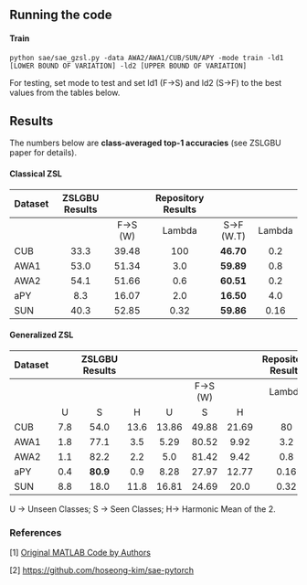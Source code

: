 ## Running the code

#### Train

```
python sae/sae_gzsl.py -data AWA2/AWA1/CUB/SUN/APY -mode train -ld1 [LOWER BOUND OF VARIATION] -ld2 [UPPER BOUND OF VARIATION]
```
For testing, set mode to test and set ld1 (F->S) and ld2 (S->F) to the best values from the tables below.

## Results

The numbers below are **class-averaged top-1 accuracies** (see ZSLGBU paper for details).

#### Classical ZSL

| Dataset | ZSLGBU Results || Repository Results                    |||
|---------|:--------------:|:--------:|:------:|:----------:|:-------:|
|         |                | F->S (W) | Lambda | S->F (W.T) | Lambda  |
| CUB     | 33.3           | 39.48    | 100    | **46.70**  | 0.2     |
| AWA1    | 53.0           | 51.34    | 3.0    | **59.89**  | 0.8     |
| AWA2    | 54.1           | 51.66    | 0.6    | **60.51**  | 0.2     |
| aPY     | 8.3            | 16.07    | 2.0    | **16.50**  | 4.0     |
| SUN     | 40.3           | 52.85    | 0.32   | **59.86**  | 0.16    |

#### Generalized ZSL

|Dataset ||ZSLGBU Results       |||||Repository Results      |||||
|--------|:-----:|:-----:|:-----:|:-:|:-:|:-:|:-:|:-:|:-:|:-:|:-:|
|        |       |       |       ||F->S (W)  || Lambda ||S->F (W.T)  || Lambda  |
|        | U     | S     | H     | U | S | H  |        | U | S | H    |         |
| CUB    | 7.8 | 54.0 | 13.6 | 13.86 | 49.88 | 21.69 | 80 | **15.72** | **57.02** | **24.64** | 0.2 |
| AWA1   | 1.8 | 77.1 | 3.5 | 5.29 | 80.52 | 9.92 | 3.2 | **14.72** | **82.93** | **25.0** | 0.8 |
| AWA2   | 1.1 | 82.2 | 2.2 | 5.0 | 81.42 | 9.42 | 0.8 | **12.86** | **87.20** | **22.41** | 0.2 |
| aPY    | 0.4 | **80.9** | 0.9 | 8.28 | 27.97 | 12.77 | 0.16 | **9.48** | 56.62 | **16.24** | 2.56 |
| SUN    | 8.8 | 18.0 | 11.8 | 16.81 | 24.69 | 20.0 | 0.32 | **19.03** | **31.20** | **23.64** | 0.08 |

U -> Unseen Classes; S -> Seen Classes; H-> Harmonic Mean of the 2.

### References

[1] [Original MATLAB Code by Authors](https://github.com/Elyorcv/SAE)

[2] https://github.com/hoseong-kim/sae-pytorch

